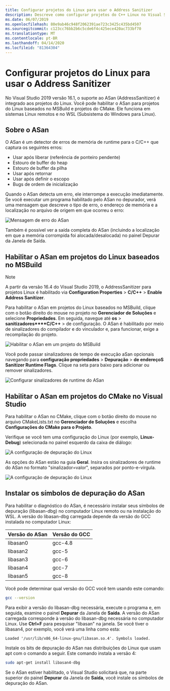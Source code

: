 ```yaml
---
title: Configurar projetos do Linux para usar o Address Sanitizer
description: Descreve como configurar projetos do C++ Linux no Visual Studio para usar o Address Sanitizer.
ms.date: 06/07/2019
ms.openlocfilehash: 80e9ab46c948f2062391ae723c3425c435bd4507
ms.sourcegitcommit: c123cc76bb2b6c5cde6f4c425ece420ac733bf70
ms.translationtype: MT
ms.contentlocale: pt-BR
ms.lasthandoff: 04/14/2020
ms.locfileid: "81364304"
---
```

# <a name="configure-linux-projects-to-use-address-sanitizer"></a>Configurar projetos do Linux para usar o Address Sanitizer

No Visual Studio 2019 versão 16.1, o suporte ao ASan (AddressSanitizer) é integrado aos projetos do Linux. Você pode habilitar o ASan para projetos do Linux baseados no MSBuild e projetos do CMake. Ele funciona em sistemas Linux remotos e no WSL (Subsistema do Windows para Linux).

## <a name="about-asan"></a>Sobre o ASan

O ASan é um detector de erros de memória de runtime para o C/C++ que captura os seguintes erros:

- Usar após liberar (referência de ponteiro pendente)
- Estouro de buffer do heap
- Estouro de buffer da pilha
- Usar após retornar
- Usar após definir o escopo
- Bugs de ordem de inicialização

Quando o ASan detecta um erro, ele interrompe a execução imediatamente. Se você executar um programa habilitado pelo ASan no depurador, verá uma mensagem que descreve o tipo de erro, o endereço de memória e a localização no arquivo de origem em que ocorreu o erro:

   ![Mensagem de erro do ASan](media/asan-error.png)

Também é possível ver a saída completa do ASan (incluindo a localização em que a memória corrompida foi alocada/desalocada) no painel Depurar da Janela de Saída.

## <a name="enable-asan-for-msbuild-based-linux-projects"></a>Habilitar o ASan em projetos do Linux baseados no MSBuild

> [!NOTE]
> A partir da versão 16.4 do Visual Studio 2019, o AddressSanitizer para projetos Linux é habilitado via **Configuration Properties** > **C/C++** > **Enable Address Sanitizer**.

Para habilitar o ASan em projetos do Linux baseados no MSBuild, clique com o botão direito do mouse no projeto no **Gerenciador de Soluções** e selecione **Propriedades**. Em seguida, navegue até **os** > **sanitizadores****C/C++** > de configuração. O ASan é habilitado por meio de sinalizadores do compilador e do vinculador e, para funcionar, exige a recompilação do projeto.

![Habilitar o ASan em um projeto do MSBuild](media/msbuild-asan-prop-page.png)

Você pode passar sinalizadores de tempo de execução aSan opcionais navegando para **configuração propriedades** > **Depuração** > **de endereçoS Sanitizer Runtime Flags**. Clique na seta para baixo para adicionar ou remover sinalizadores.

![Configurar sinalizadores de runtime do ASan](media/msbuild-asan-runtime-flags.png)

## <a name="enable-asan-for-visual-studio-cmake-projects"></a>Habilitar o ASan em projetos do CMake no Visual Studio

Para habilitar o ASan no CMake, clique com o botão direito do mouse no arquivo CMakeLists.txt no **Gerenciador de Soluções** e escolha **Configurações do CMake para o Projeto**.

Verifique se você tem uma configuração do Linux (por exemplo, **Linux-Debug**) selecionada no painel esquerdo da caixa de diálogo:

![A configuração de depuração do Linux](media/linux-debug-configuration.png)

As opções do ASan estão na guia **Geral**. Insira os sinalizadores de runtime do ASan no formato "sinalizador=valor", separados por ponto-e-vírgula.

![A configuração de depuração do Linux](media/cmake-settings-asan-options.png)

## <a name="install-the-asan-debug-symbols"></a>Instalar os símbolos de depuração do ASan

Para habilitar o diagnóstico do ASan, é necessário instalar seus símbolos de depuração (libasan-dbg) no computador Linux remoto ou na instalação do WSL. A versão do libasan-dbg carregada depende da versão do GCC instalada no computador Linux:

|**Versão do ASan**|**Versão do GCC**|
| --- | --- |
|libasan0|gcc-4.8|
|libasan2|gcc-5|
|libasan3|gcc-6|
|libasan4|gcc-7|
|libasan5|gcc-8|

Você pode determinar qual versão do GCC você tem usando este comando:

```bash
gcc --version
```

Para exibir a versão do libasan-dbg necessária, execute o programa e, em seguida, examine o painel **Depurar** da Janela de **Saída**. A versão do ASan carregada corresponde à versão do libasan-dbg necessária no computador Linux. Use **Ctrl+F** para pesquisar "libasan" na janela. Se você tiver o libasan4, por exemplo, você verá uma linha como esta:

```Output
Loaded '/usr/lib/x86_64-linux-gnu/libasan.so.4'. Symbols loaded.
```

Instale os bits de depuração do ASan nas distribuições do Linux que usam apt com o comando a seguir. Este comando instala a versão 4:

```bash
sudo apt-get install libasan4-dbg
```

Se o ASan estiver habilitado, o Visual Studio solicitará que, na parte superior do painel **Depurar** da Janela de **Saída**, você instale os símbolos de depuração do ASan.
